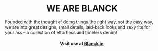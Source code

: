 <h1 align="center"> WE ARE BLANCK </h1>
Founded with the thought of doing things the right way, not the easy way, we are into great designs, small details, laid-back looks and sexy fits for your ass – a collection of effortless and timeless denim!

<h4 align="center">Visit use at <a href="blanck.in">Blanck.in</a></h4>

<!---
BlanckDenim/BlanckDenim is a ✨ special ✨ repository because its `README.md` (this file) appears on your GitHub profile.
You can click the Preview link to take a look at your changes.
--->

